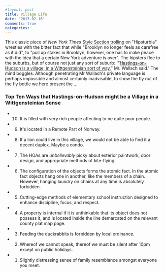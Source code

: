 ```yaml
---
#layout: post
title: Village Life
date: "2013-02-16"
comments: true
categories: 
---
```


This classic piece of _New York Times_ [Style Section trolling](http://www.nytimes.com/2013/02/17/fashion/creating-hipsturbia-in-the-suburbs-of-new-york.html?pagewanted=all&_r=1&) on "Hipsturbia" wrestles with the bitter fact that while "Brooklyn no longer feels as carefree as it did", to "pull up stakes in Brooklyn, however, one has to make peace with the idea that a certain New York adventure is over". The hipsters flee to the suburbs, but of course not just any sort of suburb: '“[Hastings-on-Hudson is a village, in a Wittgensteinian sort of way](http://www.nytimes.com/2013/02/17/fashion/creating-hipsturbia-in-the-suburbs-of-new-york.html?pagewanted=all&_r=1&),” Mr. Wallach said.' The mind boggles. Although penetrating Mr Wallach's private language is perhaps impossible and almost certainly inadvisable, to show the fly out of the fly bottle we here present the ...

### Top Ten Ways that Hastings-on-Hudson might be a Village in a Wittgensteinian Sense 

 - 10. It is filled with very rich people affecting to be quite poor people.
 - 9. It's located in a Remote Part of Norway. 
 - 8. If a lion could live in this village, we would not be able to find it a decent duplex. Maybe a condo.
 - 7. The HOAs are *unbelievably* picky about exterior paintwork, door design, and appropriate methods of kite-flying.
 - 6. The configuration of the objects forms the atomic fact. In the atomic fact objects hang one in another, like the members of a chain. However, hanging laundry on chains at any time is absolutely forbidden.
 - 5. Cutting-edge methods of elementary school instruction designed to enhance discipline, focus, and respect.
 - 4. A property is internal if it is unthinkable that its object does not possess it, and is located inside the line demarcated on the relevant county plat map page.
 - 3. Feeding the duckrabbits is forbidden by local ordinance. 
 - 2. Whereof we cannot speak, thereof we must be silent after 10pm except on public holidays. 
 - 1. Slightly distressing sense of family resemblance amongst everyone you meet.


